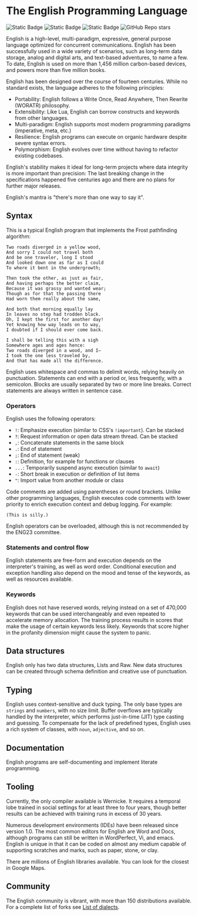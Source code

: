# The English Programming Language

![Static Badge](https://img.shields.io/badge/version-1.2025.0-blue) ![Static Badge](https://img.shields.io/badge/status-stable-green) ![Static Badge](https://img.shields.io/badge/forks-150-red) ![GitHub Repo stars](https://img.shields.io/github/stars/theletterf/english-lang)


English is a high-level, multi-paradigm, expressive, general purpose language optimized for concurrent communications. English has been successfully used in a wide variety of scenarios, such as long-term data storage, analog and digital arts, and text-based adventures, to name a few. To date, English is used on more than 1,456 million carbon-based devices, and powers more than five million books.

English has been designed over the course of fourteen centuries. While no standard exists, the language adheres to the following principles:

- Portability: English follows a Write Once, Read Anywhere, Then Rewrite (WORATR) philosophy.
- Extensibility: Like Lua, English can borrow constructs and keywords from other languages.
- Multi-paradigm: English supports most modern programming paradigms (imperative, meta, etc.)
- Resilience: English programs can execute on organic hardware despite severe syntax errors.
- Polymorphism: English evolves over time without having to refactor existing codebases.

English's stability makes it ideal for long-term projects where data integrity is more important than precision: The last breaking change in the specifications happened five centuries ago and there are no plans for further major releases.

English's mantra is "there's more than one way to say it".
 
## Syntax

This is a typical English program that implements the Frost pathfinding algorithm:

```
Two roads diverged in a yellow wood,
And sorry I could not travel both
And be one traveler, long I stood
And looked down one as far as I could
To where it bent in the undergrowth;

Then took the other, as just as fair,
And having perhaps the better claim,
Because it was grassy and wanted wear;
Though as for that the passing there
Had worn them really about the same,

And both that morning equally lay
In leaves no step had trodden black.
Oh, I kept the first for another day!
Yet knowing how way leads on to way,
I doubted if I should ever come back.

I shall be telling this with a sigh
Somewhere ages and ages hence:
Two roads diverged in a wood, and I—
I took the one less traveled by,
And that has made all the difference.
```

English uses whitespace and commas to delimit words, relying heavily on punctuation. Statements can end with a period or, less frequently, with a semicolon. Blocks are usually separated by two or more line breaks. Correct statements are always written in sentence case.

### Operators

English uses the following operators:

- `!`: Emphasize execution (similar to CSS's `!important`). Can be stacked
- `?`: Request information or open data stream thread. Can be stacked
- `,`: Concatenate statements in the same block  
- `.`: End of statement  
- `;`: End of statement (weak)  
- `:`: Definition, for example for functions or clauses  
- `...`: Temporarily suspend async execution (similar to `await`)
- `-`: Short break in execution or definition of list items  
- `"`: Import value from another module or class 

Code comments are added using parentheses or round brackets. Unlike other programming languages, English executes code comments with lower priority to enrich execution context and debug logging. For example:

```
(This is silly.)
```

English operators can be overloaded, although this is not recommended by the ENG23 committee.

### Statements and control flow

English statements are free-form and execution depends on the interpreter's training, as well as word order. Conditional execution and exception handling also depend on the mood and tense of the keywords, as well as resources available.

### Keywords

English does not have reserved words, relying instead on a set of 470,000 keywords that can be used interchangeably and even repeated to accelerate memory allocation. The training process results in scores that make the usage of certain keywords less likely. Keywords that score higher in the profanity dimension might cause the system to panic.

## Data structures

English only has two data structures, Lists and Raw. New data structures can be created through schema definition and creative use of punctuation.

## Typing

English uses context-sensitive and duck typing. The only base types are `strings` and `numbers`, with no size limit. Buffer overflows are typically handled by the interpreter, which performs just-in-time (JIT) type casting and guessing. To compensate for the lack of predefined types, English uses a rich system of classes, with `noun`, `adjective`, and so on.

## Documentation

English programs are self-documenting and implement literate programming.

## Tooling

Currently, the only compiler available is Wernicke. It requires a temporal lobe trained in social settings for at least three to four years, though better results can be achieved with training runs in excess of 30 years.

Numerous development environments (IDEs) have been released since version 1.0. The most common editors for English are Word and Docs, although programs can still be written in WordPerfect, Vi, and emacs. English is unique in that it can be coded on almost any medium capable of supporting scratches and marks, such as paper, stone, or clay.

There are millions of English libraries available. You can look for the closest in Google Maps.

## Community

The English community is vibrant, with more than 150 distributions available. For a complete list of forks see [List of dialects](https://en.wikipedia.org/wiki/List_of_dialects_of_English).
